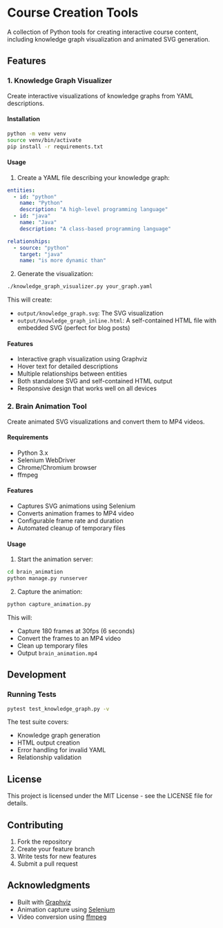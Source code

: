 # Course Creation Tools

A collection of Python tools for creating interactive course content, including knowledge graph visualization and animated SVG generation.

## Features

### 1. Knowledge Graph Visualizer

Create interactive visualizations of knowledge graphs from YAML descriptions.

#### Installation

```bash
python -m venv venv
source venv/bin/activate
pip install -r requirements.txt
```

#### Usage

1. Create a YAML file describing your knowledge graph:

```yaml
entities:
  - id: "python"
    name: "Python"
    description: "A high-level programming language"
  - id: "java"
    name: "Java"
    description: "A class-based programming language"

relationships:
  - source: "python"
    target: "java"
    name: "is more dynamic than"
```

2. Generate the visualization:

```bash
./knowledge_graph_visualizer.py your_graph.yaml
```

This will create:
- `output/knowledge_graph.svg`: The SVG visualization
- `output/knowledge_graph_inline.html`: A self-contained HTML file with embedded SVG (perfect for blog posts)

#### Features
- Interactive graph visualization using Graphviz
- Hover text for detailed descriptions
- Multiple relationships between entities
- Both standalone SVG and self-contained HTML output
- Responsive design that works well on all devices

### 2. Brain Animation Tool

Create animated SVG visualizations and convert them to MP4 videos.

#### Requirements
- Python 3.x
- Selenium WebDriver
- Chrome/Chromium browser
- ffmpeg

#### Features
- Captures SVG animations using Selenium
- Converts animation frames to MP4 video
- Configurable frame rate and duration
- Automated cleanup of temporary files

#### Usage

1. Start the animation server:
```bash
cd brain_animation
python manage.py runserver
```

2. Capture the animation:
```bash
python capture_animation.py
```

This will:
- Capture 180 frames at 30fps (6 seconds)
- Convert the frames to an MP4 video
- Clean up temporary files
- Output `brain_animation.mp4`

## Development

### Running Tests

```bash
pytest test_knowledge_graph.py -v
```

The test suite covers:
- Knowledge graph generation
- HTML output creation
- Error handling for invalid YAML
- Relationship validation

## License

This project is licensed under the MIT License - see the LICENSE file for details.

## Contributing

1. Fork the repository
2. Create your feature branch
3. Write tests for new features
4. Submit a pull request

## Acknowledgments

- Built with [Graphviz](https://graphviz.org/)
- Animation capture using [Selenium](https://www.selenium.dev/)
- Video conversion using [ffmpeg](https://ffmpeg.org/)
